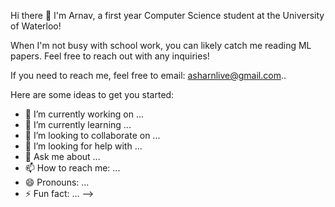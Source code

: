 Hi there 👋 I'm Arnav, a first year Computer Science student at the University of Waterloo!

When I'm not busy with school work, you can likely catch me reading ML papers. Feel free to reach out with any inquiries!

If you need to reach me, feel free to email: asharnlive@gmail.com..

Here are some ideas to get you started:

- 🔭 I’m currently working on ...
- 🌱 I’m currently learning ...
- 👯 I’m looking to collaborate on ...
- 🤔 I’m looking for help with ...
- 💬 Ask me about ...
- 📫 How to reach me: ...
- 😄 Pronouns: ...
- ⚡ Fun fact: ...
-->
